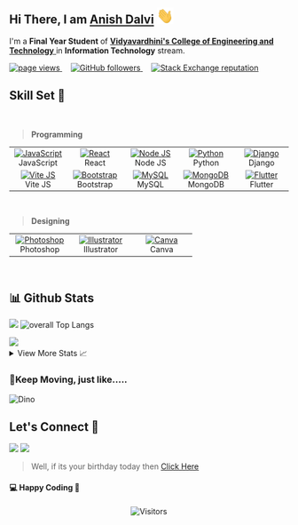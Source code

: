 
## Hi There, I am <a target="_blank" href="https://responsive-portfolio-2022.netlify.app">Anish Dalvi</a> <img  src="https://raw.githubusercontent.com/ABSphreak/ABSphreak/master/gifs/Hi.gif" width="30px">

I'm a **Final Year Student** of <a  target="_blank"  href="https://vcet.edu.in">**Vidyavardhini's College of Engineering and Technology** </a> in **Information Technology** stream.

<p align="left">
  <a href="https://github.com/anishdalvi/anishdalvi">
    <img src="https://komarev.com/ghpvc/?username=anishdalvi&label=Profile Views" alt="page views" />
  </a>  &nbsp &nbsp
  <a href="https://github.com/anishdalvi?tab=followers">
    <img alt="GitHub followers" src="https://img.shields.io/github/followers/anishdalvi?color=green&logo=github&label=Followers">
  </a> &nbsp &nbsp
  <a href="https://stackoverflow.com/users/17417451">
    <img alt="Stack Exchange reputation" src="https://img.shields.io/stackexchange/stackoverflow/r/17417451?color=orange&label=Reputation&logo=stackoverflow">
  </a> 
  
</p>

## Skill Set :muscle:
<br>

>**Programming**

<table>
  <tr>
    <td align="center" width="96">
      <a href="#">
        <img src="https://upload.wikimedia.org/wikipedia/commons/thumb/9/99/Unofficial_JavaScript_logo_2.svg/2048px-Unofficial_JavaScript_logo_2.svg.png" width="48" height="48" alt="JavaScript" />
      </a>
      <br>JavaScript
    </td>
    <td align="center" width="96">
      <a href="#" >
        <img src="https://cdn.cdnlogo.com/logos/r/85/react.svg" width="48" height="48" alt="React" />
      </a>
      <br>React
    </td>
     <td align="center"  width="96">
      <a href="#">
        <img src="https://cdn-icons-png.flaticon.com/512/919/919825.png" width="48" height="48" alt="Node JS" />
      </a>
      <br>Node JS
    </td>
    <td align="center" width="96">
      <a href="#">
        <img src="https://upload.wikimedia.org/wikipedia/commons/thumb/c/c3/Python-logo-notext.svg/935px-Python-logo-notext.svg.png" width="48" height="48" alt="Python" />
      </a>
      <br>Python
    </td>
     <td align="center"  width="96">
      <a href="#">
        <img src="https://freecomputerbooks.com/covers/Effective-Django.jpg" width="48" height="48" alt="Django" />
      </a>
      <br>Django
    </td>
    
    
  </tr>
  <tr>
   <td align="center"  width="96">
      <a href="#">
        <img src="https://vitejs.dev/logo-with-shadow.png" width="48" height="48" alt="Vite JS" />
      </a>
      <br>Vite JS
    </td>
    <td align="center" width="96">
      <a href="#">
        <img src="https://upload.wikimedia.org/wikipedia/commons/thumb/b/b2/Bootstrap_logo.svg/2560px-Bootstrap_logo.svg.png" width="58" height="48" alt="Bootstrap" />
      </a>
      <br>Bootstrap
    </td>
    <td align="center"  width="96">
      <a href="#">
        <img src="https://www.freepnglogos.com/uploads/logo-mysql-png/logo-mysql-mysql-logo-png-images-are-download-crazypng-21.png" width="48" height="48" alt="MySQL" />
      </a>
      <br>MySQL
    </td>
    <td align="center"  width="96">
      <a href="#">
        <img src="https://1000logos.net/wp-content/uploads/2020/08/MongoDB-Logo.jpg" width="90" height="48" alt="MongoDB" />
      </a>
      <br>MongoDB
    </td>
    <td align="center"  width="96">
      <a href="#">
        <img src="https://seeklogo.com/images/F/flutter-logo-5086DD11C5-seeklogo.com.png" width="43" height="48" alt="Flutter" />
      </a>
      <br>Flutter
    </td>
    
  </tr>
</table>
 <br>

> **Designing**

<table>
  <tr>
    <td align="center" width="96">
      <a href="#">
        <img src="https://upload.wikimedia.org/wikipedia/commons/thumb/a/af/Adobe_Photoshop_CC_icon.svg/640px-Adobe_Photoshop_CC_icon.svg.png" width="48" height="48" alt="Photoshop" />
      </a>
      <br>Photoshop
    </td>
    <td align="center" width="96">
      <a href="#">
        <img src="https://upload.wikimedia.org/wikipedia/commons/thumb/f/fb/Adobe_Illustrator_CC_icon.svg/1200px-Adobe_Illustrator_CC_icon.svg.png" width="48" height="48" alt="Illustrator" />
      </a>
      <br>Illustrator
    </td>
    <td align="center" width="96">
      <a href="#">
        <img src="https://freelogopng.com/images/all_img/1656733637logo-canva-png.png" width="48" height="48" alt="Canva" />
      </a>
      <br>Canva
    </td>
   
  </tr>
</table>

<br>

## 📊 Github Stats

<p>
   <img height="200px" src="https://github-readme-stats-sigma-five.vercel.app/api?username=anishdalvi&show_icons=true&theme=gruvbox&hide_border=true" />   
   <img height="200px" src="https://github-readme-stats-sigma-five.vercel.app/api/top-langs/?username=anishdalvi&langs_count=6&theme=gruvbox&layout=compact&hide_border=true" alt="overall Top Langs " />
</p>

 <img width="50%" src="https://github-readme-streak-stats.herokuapp.com/?user=anishdalvi&theme=gruvbox&hide_border=true" />

  


<details>
  <summary> View More Stats 📈</summary>
  <div>
    <samp>
       <br>
       <p>
         <img width="30%" src="https://github-profile-summary-cards.vercel.app/api/cards/repos-per-language?username=anishdalvi&theme=gruvbox&layout=compact&hide_border=true" alt="Top Langs by repo" />  
         <img width="30%" src="https://github-profile-summary-cards.vercel.app/api/cards/most-commit-language?username=anishdalvi&theme=gruvbox&layout=compact&hide_border=true" alt="Top Langs by commit" />
      </p>
    </samp>
  </div>
</details>


### :running:Keep Moving, just like.....

![Dino](https://mir-s3-cdn-cf.behance.net/project_modules/max_1200/4ff07986208593.5d9a654e92f36.gif)

## Let's Connect :handshake:

<a target="_blank" href="https://linkedin.com/in/anish-dalvi-8675791b4"><img src="https://img.shields.io/badge/-LinkedIn-0077B5?style=for-the-badge&logo=Linkedin&logoColor=white"></img></a>
<a target="_blank" href="mailto:anishdalvi01@gmail.com"><img src="https://img.shields.io/badge/-Gmail-D14836?style=for-the-badge&logo=Gmail&logoColor=white"></img></a>


> Well, if its your birthday today then <a target="_blank" href="https://dumbstruck.netlify.app/">Click Here</a>

#### :computer: Happy Coding :raised_hands:

<p align=center>                           
  <img align=center  src="https://visitor-badge.laobi.icu/badge?page_id=anishdalvi.anishdalvi" alt="Visitors">                     
</p>

